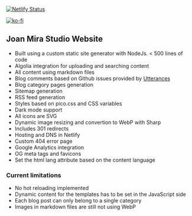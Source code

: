 [![Netlify Status](https://api.netlify.com/api/v1/badges/206f3494-1d75-4366-9e5f-1f80fa6c2b6f/deploy-status)](https://app.netlify.com/sites/joanmira/deploys)

[![ko-fi](https://ko-fi.com/img/githubbutton_sm.svg)](https://ko-fi.com/P5P8D81J9)

## Joan Mira Studio Website

- Built using a custom static site generator with NodeJs. < 500 lines of code
- Algolia integration for uploading and searching content
- All content using markdown files
- Blog comments based on Github issues provided by [Utterances](https://utteranc.es/)
- Blog category pages generation
- Sitemap generation
- RSS feed generation
- Styles based on pico.css and CSS variables
- Dark mode support
- All icons are SVG
- Dynamic image resizing and convertion to WebP with Sharp
- Includes 301 redirects
- Hosting and DNS in Netlify
- Custom 404 error page
- Google Analytics integration
- OG meta tags and favicons
- Set the html lang attribute based on the content language

### Current limitations

- No hot reloading implemented
- Dynamic content for the templates has to be set in the JavaScript side
- Each blog post can only belong to a single category
- Images in markdown files are still not using WebP